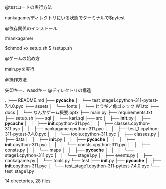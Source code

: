 @testコードの実行方法

nankagame/ディレクトリにいる状態でターミナルで$pytest

@依存関係のインストール

#nankagame/

$chmod +x setup.sh
$./setup.sh

@ゲームの始め方

main.pyを実行

@操作方法

矢印キー、wasdキー
@ディレクトリの構造

.
├── README.md
├── __pycache__
│   └── test_stage1.cpython-311-pytest-7.4.0.pyc
├── assets
│   └── fonts
│       └── ヒラギノ角ゴシック W1.ttc
├── docs
│   └── なんかゲーム概要.pptx
├── main.py
├── requirements.txt
├── setup.sh
├── sql
│   └── kari.sql
├── src
│   ├── __init__.py
│   ├── __pycache__
│   │   ├── __init__.cpython-311.pyc
│   │   ├── classes.cpython-311.pyc
│   │   ├── nankagame.cpython-311.pyc
│   │   ├── test_1.cpython-311-pytest-7.4.0.pyc
│   │   └── tools.cpython-311.pyc
│   ├── classes.py
│   ├── data
│   │   ├── __init__.py
│   │   ├── __pycache__
│   │   │   ├── __init__.cpython-311.pyc
│   │   │   └── consts.cpython-311.pyc
│   │   ├── consts.py
│   │   └── maps
│   │       ├── __pycache__
│   │       │   └── stage1.cpython-311.pyc
│   │       └── stage1.py
│   ├── events.py
│   ├── nankagame.py
│   └── tools.py
└── test
    ├── __init__.py
    ├── __pycache__
    │   ├── __init__.cpython-311.pyc
    │   └── test_stage1.cpython-311-pytest-7.4.0.pyc
    └── test_stage1.py

14 directories, 28 files	
